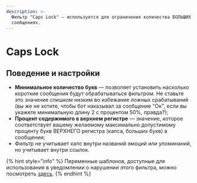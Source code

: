 ```yaml
---
description: >-
  Фильтр "Caps Lock" — используется для ограничения количества БОЛЬШИХ БУКВ в
  сообщениях.
---
```


# Caps Lock

## Поведение и настройки

* **Минимальное количество букв** — позволяет установить насколько короткие сообщения будут обрабатываться фильтром. Не ставьте это значение слишком низким во избежание ложных срабатываний \(вы же не хотите, чтобы бот наказывал за сообщение "Ок", если вы укажете минимальную длину 2 с процентом 50%, правда?\);
* **Процент содержимого в верхнем регистре** — значение, которое соответствует вашему желаемому максимально допустимому проценту букв ВЕРХНЕГО регистра \(капса, больших букв\) в сообщении;
* Фильтр не учитывает капс внутри названий эмоций или упоминаний, но учитывает внутри ссылок.

{% hint style="info" %}
Переменные шаблонов, доступные для использования в уведомлении о нарушении этого фильтра, можно посмотреть [здесь](../template-engine/variables.md#filtr-caps-lock).
{% endhint %}

